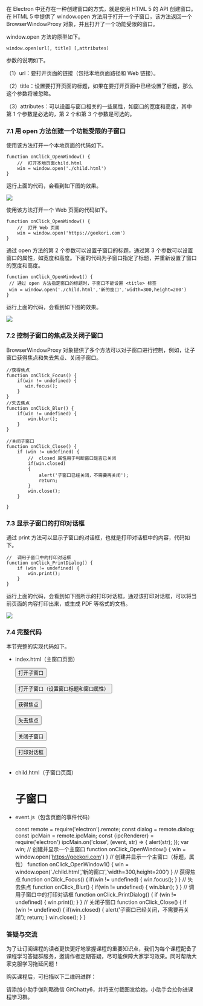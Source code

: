 在 Electron 中还存在一种创建窗口的方式，就是使用 HTML 5 的 API 创建窗口。在 HTML 5 中提供了 window.open
方法用于打开一个子窗口，该方法返回一个 BrowserWindowProxy 对象，并且打开了一个功能受限的窗口。

window.open 方法的原型如下。

    
    
    window.open(url[, title] [,attributes)
    

参数的说明如下。

（1）url：要打开页面的链接（包括本地页面路径和 Web 链接）。

（2）title：设置要打开页面的标题，如果在要打开页面中已经设置了标题，那么这个参数将被忽略。

（3）attributes：可以设置与窗口相关的一些属性，如窗口的宽度和高度，其中第 1 个参数是必选的，第 2 个和第 3 个参数是可选的。

### 7.1 用 open 方法创建一个功能受限的子窗口

使用该方法打开一个本地页面的代码如下。

    
    
    function onClick_OpenWindow() {
        //  打开本地页面child.html
        win = window.open('./child.html')
    }
    

运行上面的代码，会看到如下图的效果。

![](https://images.gitbook.cn/fef188b0-85ce-11e9-8d74-7b09dcbb3496)

使用该方法打开一个 Web 页面的代码如下。

    
    
    function onClick_OpenWindow() {
        //  打开 Web 页面
        win = window.open('https://geekori.com')
    }
    

通过 open 方法的第 2 个参数可以设置子窗口的标题，通过第 3
个参数可以设置窗口的属性，如宽度和高度。下面的代码为子窗口指定了标题，并重新设置了窗口的宽度和高度。

    
    
    function onClick_OpenWindow1() {
     // 通过 open 方法指定窗口的标题时，子窗口不能设置 <title> 标签
     win = window.open('./child.html','新的窗口','width=300,height=200')
    }
    

运行上面的代码，会看到如下图的效果。

![](https://images.gitbook.cn/ee237890-85ce-11e9-8e05-812dab4fea01)

### 7.2 控制子窗口的焦点及关闭子窗口

BrowserWindowProxy 对象提供了多个方法可以对子窗口进行控制，例如，让子窗口获得焦点和失去焦点、关闭子窗口。

    
    
    //获得焦点
    function onClick_Focus() {
        if(win != undefined) {
           win.focus();
        }
    }
    //失去焦点
    function onClick_Blur() {
        if(win != undefined) {
            win.blur();
        }
    }
    
    //关闭子窗口
    function onClick_Close() {
        if (win != undefined) {
            //  closed 属性用于判断窗口是否已关闭
            if(win.closed)
            {
                alert('子窗口已经关闭，不需要再关闭');
                return;
            }
            win.close();
        }
    
    }
    

### 7.3 显示子窗口的打印对话框

通过 print 方法可以显示子窗口的对话框，也就是打印对话框中的内容，代码如下。

    
    
    //  调用子窗口中的打印对话框
    function onClick_PrintDialog() {
        if (win != undefined) {
            win.print();
        }
    }
    

运行上面的代码，会看到如下图所示的打印对话框，通过该打印对话框，可以将当前页面的内容打印出来，或生成 PDF 等格式的文档。

![](https://images.gitbook.cn/f66126b0-85ce-11e9-94a6-d3ddb4812dc0)

### 7.4 完整代码

本节完整的实现代码如下。

  * index.html（主窗口页面）

    
    
    <!DOCTYPE html>
    <html>
    <head>
      <!--  指定页面编码格式  -->
      <meta charset="UTF-8">
      <!--  指定页头信息 -->
      <title>BrowserWindowProxy与open方法</title>
      <script src="event.js"></script>
    </head>
    <body>
    <button onclick="onClick_OpenWindow()">打开子窗口</button>
    <br>
    <br>
    <button onclick="onClick_OpenWindow1()">打开子窗口（设置窗口标题和窗口属性）</button>
    <br>
    <br>
    <button onclick="onClick_Focus()">获得焦点</button>
    <br>
    <br>
    <button onclick="onClick_Blur()">失去焦点</button>
    <br>
    <br>
    <button onclick="onClick_Close()">关闭子窗口</button>
    <br>
    <br>
    <button onclick="onClick_PrintDialog()">打印对话框</button>
    <br>
    <br>
    </body>
    </html>
    

  * child.html（子窗口页面）

    
    
    <!DOCTYPE html>
    <html>
    <head>
      <!--  指定页面编码格式  -->
      <meta charset="UTF-8">
    </head>
    
    <body>
        <h1>子窗口</h1>
    </body>
    </html>
    

  * event.js（包含页面的事件代码）

    
    
    const remote = require('electron').remote;
    const dialog = remote.dialog;
    const ipcMain = remote.ipcMain;
    const {ipcRenderer} = require('electron')
    ipcMain.on('close', (event, str) => {
        alert(str);
    });
    var win;
    //  创建并显示一个主窗口
    function onClick_OpenWindow() {
        win = window.open('https://geekori.com')
    }
    //  创建并显示一个主窗口（标题，属性）
    function onClick_OpenWindow1() {
        win = window.open('./child.html','新的窗口','width=300,height=200')
    }
    //  获得焦点
    function onClick_Focus() {
        if(win != undefined) {
           win.focus();
        }
    }
    //  失去焦点
    function onClick_Blur() {
        if(win != undefined) {
            win.blur();
        }
    }
    //  调用子窗口中的打印对话框
    function onClick_PrintDialog() {
        if (win != undefined) {
            win.print();
        }
    }
    //  关闭子窗口
    function onClick_Close() {
        if (win != undefined) {
            if(win.closed)
            {
                alert('子窗口已经关闭，不需要再关闭');
                return;
            }
            win.close();
        }
    }
    

### 答疑与交流

为了让订阅课程的读者更快更好地掌握课程的重要知识点，我们为每个课程配备了课程学习答疑群服务，邀请作者定期答疑，尽可能保障大家学习效果。同时帮助大家克服学习拖延问题！

购买课程后，可扫描以下二维码进群：

请添加小助手伽利略微信 GitChatty6，并将支付截图发给她，小助手会拉你进课程学习群。

